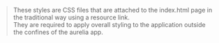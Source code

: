 >These styles are CSS files that are attached to the index.html page in the traditional way using a resource link.   
>They are required to apply overall styling to the application outside the confines of the aurelia app.